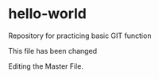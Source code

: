 # hello-world
Repository for practicing basic GIT function

This file has been changed

Editing the Master File.
